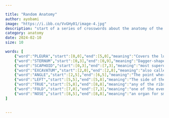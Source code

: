 ```yaml
---

title: "Random Anatomy"
author: ayobami
image: "https://i.ibb.co/VvGHy01/image-4.jpg"
description: "start of a series of crosswords about the anatomy of the human body"
category: anatomy
date: 2024-02-10
size: 10

words: [
    {"word":"PLEURA","start":[0,0],"end":[5,0],"meaning":"Covers the lungs"},
    {"word":"STERNUM","start":[0,3],"end":[0,9],"meaning":"Dagger-shaped bone in the thorax"},
    {"word":"SCAPHOID","start":[0,3],"end":[7,3],"meaning":"most superolateral intercarpal"},
    {"word":"EXCAVATUM","start":[2,0],"end":[2,8],"meaning":"also called 'funnel chest'; pectus _________"},
    {"word":"ANGLE","start":[2,5],"end":[6,5],"meaning":"The point where the ribs change their direction"},
    {"word":"LEFT","start":[5,5],"end":[5,8],"meaning":"The side of the body where the spleen lives"},
    {"word":"TRUE","start":[5,8],"end":[8,8],"meaning":"any of the ribs 1 to 7"},
    {"word":"FOLD","start":[7,0],"end":[7,3],"meaning":"one of the events in the 2nd week of an embryo's life; cephalocaudal ____ing"},
    {"word":"NOSE","start":[8,5],"end":[8,8],"meaning":"an organ for smell"}
]
    

---
```

